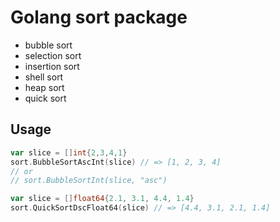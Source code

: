 # Golang sort package

- bubble sort
- selection sort
- insertion sort
- shell sort
- heap sort
- quick sort

## Usage

```go
var slice = []int{2,3,4,1}
sort.BubbleSortAscInt(slice) // => [1, 2, 3, 4]
// or
// sort.BubbleSortInt(slice, "asc")
```

```go
var slice = []float64{2.1, 3.1, 4.4, 1.4}
sort.QuickSortDscFloat64(slice) // => [4.4, 3.1, 2.1, 1.4]
```
